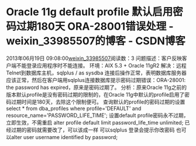 # Oracle 11g default profile 默认启用密码过期180天 ORA-28001错误处理 - weixin_33985507的博客 - CSDN博客
2013年06月19日 09:08:00[weixin_33985507](https://me.csdn.net/weixin_33985507)阅读数：3
问题描述：客户反映客户端不能登录应用程序时不能连接。
环境：AIX 5.3 + Oracle 11gR2
解决：远程Telnet到数据库主机，sqlplus / as sysdba 连接后操作正常，表明数据库服务器应该正常，然后在客户端用sqlplus连接数据库提示密码过期错误：ORA-28001: the password has expired，原来是密码过期了。
分析：原来Oracle 11g之前的版本默认profile是没有密码过期的限制的，在Oracle 11g中默认的profile启用了密码过期时间是180天，去除这个限制便可。
查询默认的profile的密码过期的设置
select * from dba_profiles
where profile='DEFAULT' and resource_name='PASSWORD_LIFE_TIME';
设置default profile密码永不过期，立即生效，不需重启
alter profile default limit password_life_time unlimited;
已经过期的密码就需要改了，可以该成一样
可以sqlplus 登录会提示你改密码
也可以alter user username identified by password;
